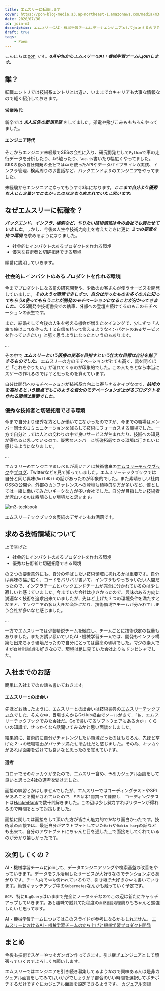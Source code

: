 ```yaml
---
title: エムスリーに転職します
cover: https://pon-blog-media.s3.ap-northeast-1.amazonaws.com/media/m3-cover.jpeg
date: 2020/07/30
id: join-m3
description: エムスリーのAI・機械学習チームにデータエンジニアとしてjoinするのでその心境を共有します。
draft: true
tags:
    - Poem
---
```


こんにちは [pon](https://twitter.com/po3rin) です。***8月中旬からエムスリーのAI・機械学習チームにjoinします。***

## 誰？

転職エントリでは技術系エントリとは違い、いままでのキャリアも大事な情報なので軽く紹介しておきます。

#### 営業時代
新卒では ***求人広告の新規営業*** をしてました。架電や飛びこみももちろんやってました。

#### エンジニア時代
そこからエンジニア未経験でSESの会社に入り、研究開発として```Python```で車の走行データを分析したり、```AWS```触ったり、```Vue.js```書いたり幅広くやってました。SESの後の自社開発の会社では```Go```を使ったAPIやデータパイプラインの実装、インフラ管理、検索周りのお世話など、バックエンドよりのエンジニアをやってました。

未経験からエンジニアになってもうすぐ3年になります。***ここまで自分より優秀な人としか働いてこなかったのはかなり恵まれていたと思います。***

## なぜエムスリーに転職を？

***バックエンド、インフラ、検索など、やりたい技術領域は今の会社でも満たせていました***。しかし、今後の人生や技術力向上を考えたときに更に ***２つの要素を持つ環境*** を求めるようになりました。

* 社会的にインパクトのあるプロダクトを作れる環境
* 優秀な技術者と切磋拓磨できる環境

順番に説明していきます。

### 社会的にインパクトのあるプロダクトを作れる環境

今までプロダクトになる前の研究開発や、少数のお客さんが使うサービスを開発していました。***そのような環境で少しずつ、自分は作ったものを多くの人に知ってもらう&使ってもらうことが開発のモチベーションになることが分かってきました。*** OSS開発や技術書典での執筆、外部への登壇を続けてるのもこのモチベーションの派生です。

また、結婚をして今後の人生を考える機会が増えたタイミングで、少しずつ「人生で俺はこれを作った！と自信を持って言えるようなインパクトのあるサービスを作っていきたい」と強く思うようになったというのもあります。

...


その中で ***エムスリーという医療の変革を目指すという壮大な目標は自分を魅了するものでした。*** エムスリーの方のモチベーションがとても高く、話を聞くほど「これをやりたい」が溢れてくるのが印象的でした。この人たちとなら本当にスゲーの作れるのでは？と思ったのを覚えています。

自分は開発へのモチベーションが技術系力向上に寄与するタイプなので、***技術力を高めるという観点でもこのような自分のモチベーションが上がるプロダクトを作れる環境は重要でした。***

### 優秀な技術者と切磋拓磨できる環境

今まで自分より優秀な方としか働いてこなかったのですが、今までの職場はメンバー同士のコミュニケーションを減らして技術にフォーカスする職場でした。一方で自分としては人との交わりの中で良いサービスが生まれたり、技術への知見が得れると思っているので、優秀なメンバーと切磋拓磨できる環境に行きたいと感じるようになりました。

...

エムスリーのエンジニアのレベルが高いことは技術書典の[エムスリーテックブック](https://www.m3tech.blog/entry/m3techbook-01)や[ブログ](https://www.m3tech.blog/)、Twitterなどを見て知っていました。エムスリーテックブックでは自分と同じ興味(```BuildKit```)の話があったのが印象的でした。また素晴らしい社内OSSの公開や、外部のカンファレンスへの登壇も積極的な方が多いなど、僕としては一緒に働いてみたいギークな方が多い会社でした。自分が目指したい技術者が沢山いるのは素晴らしい環境だと思います。

![m3-teckbook](https://pon-blog-media.s3.ap-northeast-1.amazonaws.com/media/m3-teckbook.jpg)

エムスリーテックブックの表紙のデザインもお洒落です。

## 求める技術領域について

上で挙げた

* 社会的にインパクトのあるプロダクトを作れる環境
* 優秀な技術者と切磋拓磨できる環境

の２つの要素意外にも、自分の伸ばしたい技術領域に携れるかは重要です。自分は興味の幅が広く、コードをバリバリ書いて、インフラもやっちゃいたい人間だったので、インフラチームとバックエンドチームが完全に分かれているのは少し寂しいと感じていました。今までいた会社は小さかったので、興味のある方向に満遍なく技術を追求出来ていましたが、先ほど上げた２つの環境条件を満たすとなると、エンジニアの多い大きな会社になり、技術領域でチームが分かれてしまう会社が多いなと感じました。

...

一方でエムスリーでは少数精鋭チームを徹底し、チームごとに技術決定の裁量もありました。またお誘い頂いていたAI・機械学習チームでは、開発もインフラ構築も出来ちゃう環境だったので自分にとっては最高の環境でした。マジの素人ですが```自然言語処理```も好きなので、環境は他に見ていた会社よりもドンピシャでした。

## 入社までのお話

簡単に入社までのお話も書いておきます。

#### エムスリーとの出会い

先ほどお話したように、エムスリーとの出会いは技術書典の[エムスリーテックブック](https://www.m3tech.blog/entry/m3techbook-01)でした。そんな中、西場さんからGitHub経由でメールがきて、「あ、エムスリーテックブックでみた会社だ。Goで書いてるソフトウェアもあるのか」くらいの知識で、せっかくなら話聞いてみるかと思い面談をしました。

結果的に、技術的に自分がチャレンジしたい領域だったのはもちろん、先ほど挙げた２つの転職理由がバッチリ満たせる会社だと感じました。その為、キッカケがあれば面接を受けても良いなと思ったのを覚えています。

#### 選考

コロナでそのキッカケが来たので、エムスリー含め、予めカジュアル面談をして良いと思った4社の選考を受けました。

面接の練習とかはしませんでしたが、エムスリーではコーディングテストやSPIがあることを聞かされていたので、SPIは本1冊買って練習し、コーディングテストは[HackerRank](https://www.hackerrank.com/)で数十問解きました。この辺は少し努力すればリターンが得れるので時間をとって対策しました。

面接に関しては面接をして頂いた方が皆さん魅力的でかなり面白かったです。技術系の面接では、最近自分がアウトプットしていた```Raft```や```Rabin-karp```の話なども出来て、自分のアウトプットにちゃんと目を通した上で面接をしてくれているのが分かり嬉しかったです。

## 次何してくの？

AI・機械学習チームにjoinして、データエンジニアリングや検索基盤の改善をやっていきます。データをフル活用したサービスが大好きなのでテンションぶらあがりです。チーム内で```Go```も使われているので、引き継ぎ大好きな```Go```も書いていきます。絶賛キャッチアップ中の```Kubernetes```なんかも触っていく予定です。

```GCP```、特に```BigQuery```はいままで完全にノータッチなのでこの辺は新たにキャッチアップしていきます。あと趣味で触れてた程度の```自然言語処理```周りもちゃんと勉強したいと思ってます。

AI・機械学習チームについてはこのスライドが参考になるかもしれません。
[エムスリーにおけるAI・機械学習チームの立ち上げと機械学習プロダクト開発](https://speakerdeck.com/nishiba/m3-ai-team)

## まとめ

今後も技術でスゲーやつをガンガン作ってきます。引き継ぎエンジニアとして頑張っていくのでよろしくお願いします。

エムスリーではエンジニアを引き続き募集してるようなので興味ある人は是非カジュアル面談をしてみてはいかがでしょうか？都合のいい時間を選択してポチポチするだけですぐにカジュアル面談を設定できるようです。
[カジュアル面談](https://sites.google.com/view/speedy-booker/%E3%83%9B%E3%83%BC%E3%83%A0?authuser=0)
